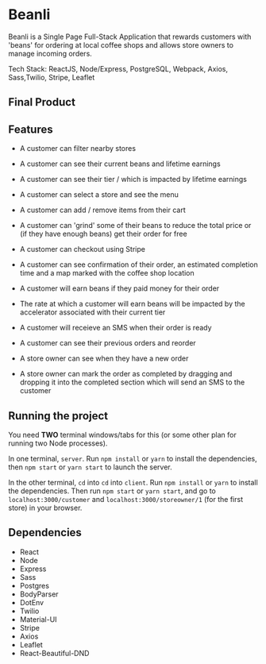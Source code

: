 # Beanli

Beanli is a Single Page Full-Stack Application that rewards customers with 'beans' for ordering at local coffee shops and allows store owners to manage incoming orders.

Tech Stack: ReactJS, Node/Express, PostgreSQL, Webpack, Axios, Sass,Twilio, Stripe, Leaflet


## Final Product

<!-- Screenshots/gifs -->

## Features
- A customer can filter nearby stores
- A customer can see their current beans and lifetime earnings
- A customer can see their tier / which is impacted by lifetime earnings
- A customer can select a store and see the menu
- A customer can add / remove items from their cart
- A customer can 'grind' some of their beans to reduce the total price or (if they have enough beans) get their order for free
- A customer can checkout using Stripe
- A customer can see confirmation of their order, an estimated completion time and a map marked with the coffee shop location 
- A customer will earn beans if they paid money for their order
- The rate at which a customer will earn beans will be impacted by the accelerator associated with their current tier
- A customer will receieve an SMS when their order is ready
- A customer can see their previous orders and reorder

- A store owner can see when they have a new order
- A store owner can mark the order as completed by dragging and dropping it into the completed section which will send an SMS to the customer



## Running the project

You need **TWO** terminal windows/tabs for this (or some other plan for running two Node processes).

In one terminal, `server`. Run `npm install` or `yarn` to install the dependencies, then `npm start` or `yarn start` to launch the server.

In the other terminal, `cd` into `cd` into `client`. Run `npm install` or `yarn` to install the dependencies. Then run `npm start` or `yarn start`, and go to `localhost:3000/customer` and `localhost:3000/storeowner/1` (for the first store) in your browser. 


## Dependencies
- React
- Node
- Express
- Sass
- Postgres
- BodyParser
- DotEnv
- Twilio
- Material-UI
- Stripe
- Axios
- Leaflet
- React-Beautiful-DND


